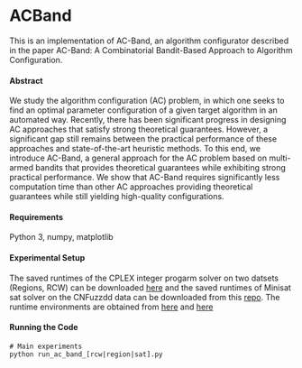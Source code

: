 # ACBand
This is an implementation of AC-Band, an algorithm configurator described in the paper AC-Band: A Combinatorial Bandit-Based Approach to Algorithm Configuration.

#### Abstract 
We study the algorithm configuration (AC) problem, in which one seeks to find an optimal parameter configuration of a given target algorithm in an automated way. Recently, there has been significant progress in designing AC approaches that satisfy strong theoretical guarantees. However, a significant gap still remains between the practical performance of these approaches and state-of-the-art heuristic methods. To this end, we introduce AC-Band, a general approach for the AC problem based on multi-armed bandits that provides theoretical guarantees while exhibiting strong practical performance. We show that AC-Band requires significantly less computation time than other AC approaches providing theoretical guarantees while still yielding high-quality configurations.
#### Requirements
Python 3, numpy, matplotlib

#### Experimental Setup
The saved runtimes of the CPLEX integer progarm solver on two datsets (Regions, RCW) can be downloaded [here](https://www.cs.ubc.ca/~drgraham/datasets.html) and the saved runtimes of Minisat sat solver on the CNFuzzdd data can be downloaded from this [repo](https://github.com/deepmind/leaps-and-bounds).
The runtime environments are obtained from [here]( https://github.com/deepmind/leaps-and-bounds) and [here](https://github.com/empennage98/icar)
#### Running the Code

```
# Main experiments
python run_ac_band_[rcw|region|sat].py
``` 
